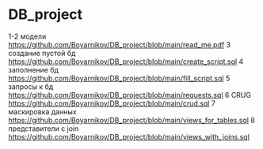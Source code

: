 # DB_project

1-2 модели
https://github.com/Boyarnikov/DB_project/blob/main/read_me.pdf
3 создание пустой бд
https://github.com/Boyarnikov/DB_project/blob/main/create_script.sql
4 заполнение бд
https://github.com/Boyarnikov/DB_project/blob/main/fill_script.sql
5 запросы к бд
https://github.com/Boyarnikov/DB_project/blob/main/requests.sql
6 CRUG
https://github.com/Boyarnikov/DB_project/blob/main/crud.sql
7 маскировка данных
https://github.com/Boyarnikov/DB_project/blob/main/views_for_tables.sql
8 представители с join
https://github.com/Boyarnikov/DB_project/blob/main/views_with_joins.sql
